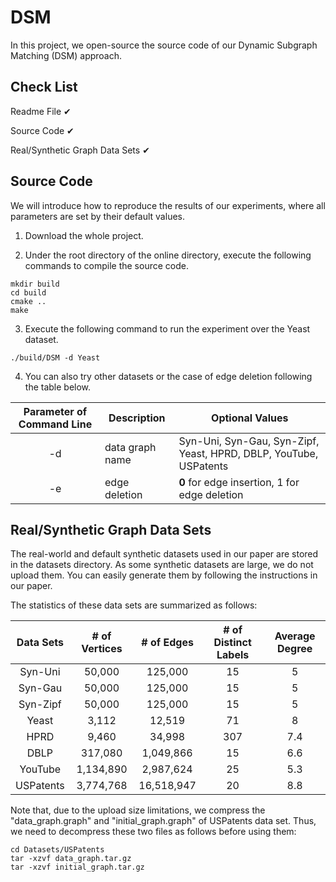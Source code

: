 # DSM

In this project, we open-source the source code of our Dynamic Subgraph Matching (DSM) approach.

## Check List

Readme File ✔

Source Code ✔

Real/Synthetic Graph Data Sets ✔

## Source Code
We will introduce how to reproduce the results of our experiments, where all parameters are set by their default values.

1. Download the whole project.

2. Under the root directory of the online directory, execute the following commands to compile the source code.

```
mkdir build
cd build
cmake ..
make
```

3. Execute the following command to run the experiment over the Yeast dataset.

```
./build/DSM -d Yeast
```

4. You can also try other datasets or the case of edge deletion following the table below.

| Parameter of Command Line | Description | Optional Values |
| :-----------: | ----------- | ----------- |
| -d | data graph name | Syn-Uni, Syn-Gau, Syn-Zipf, Yeast, HPRD, DBLP, YouTube, USPatents|
| -e | edge deletion | **0** for edge insertion, 1 for edge deletion |

## Real/Synthetic Graph Data Sets

The real-world and default synthetic datasets used in our paper are stored in the datasets directory. As some synthetic datasets are large, we do not upload them. You can easily generate them by following the instructions in our paper.

The statistics of these data sets are summarized as follows:

| Data Sets | # of Vertices | # of Edges | # of Distinct Labels | Average Degree |
| :-----------: | :-----------: | :-----------: | :-----------: | :-----------: |
| Syn-Uni | 50,000 | 125,000 | 15 | 5 |
| Syn-Gau | 50,000 | 125,000 | 15 | 5 |
| Syn-Zipf | 50,000 | 125,000 | 15 | 5 |
| Yeast | 3,112 | 12,519 | 71 | 8 |
| HPRD | 9,460 | 34,998 | 307 | 7.4 |
| DBLP | 317,080 | 1,049,866 | 15 | 6.6 |
| YouTube | 1,134,890 | 2,987,624 | 25 | 5.3 |
| USPatents | 3,774,768 | 16,518,947 | 20 | 8.8 |

Note that, due to the upload size limitations, we compress the "data_graph.graph" and "initial_graph.graph" of USPatents data set. Thus, we need to decompress these two files as follows before using them:

```
cd Datasets/USPatents
tar -xzvf data_graph.tar.gz
tar -xzvf initial_graph.tar.gz
```
